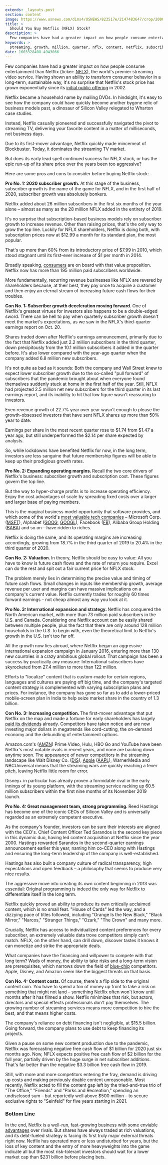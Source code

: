 ```yaml
--- 
extends: _layouts.post 
section: content 
image: https://www.usnews.com/dims4/USNEWS/823517e/2147483647/crop/2000x1333%2B0%2B0/resize/1200x1200%3E/quality/85/?url=http%3A%2F%2Fmedia.beam.usnews.com%2Ffd%2F71%2F06ce01224d7eaffe910674abdffc%2F201021-stock.jpg 
title: > 
  Should You Buy Netflix (NFLX) Stock? 
description: > 
  Few companies have had a greater impact on how people consume entertainment than Netflix (ticker: NFLX), the world's premier streaming video service.At this stage of the business, subscriber growth is the name of the game for NFLX, and in the first half of 2020, subscriber growth was absolutely bonkers.Netflix added about 26 million subscribers in the first six months of the year alone – almost as many as the 28 million NFLX added in the entirety of 2019.It's no surprise that subscription-based business models rely on subscriber growth to increase revenue.Luckily for NFLX shareholders, Netflix is doing both, with subscription prices now at $12.99 a month for its standard plan, the most popular. 
keywords: > 
  streaming, growth, million, quarter, nflx, content, netflix, subscribers, buy, stock, company, subscriber 
date: 1603328408.4943066 
--- 
```

<div><p>Few companies have had a greater impact on how people consume entertainment than Netflix (ticker: <a href="https://money.usnews.com/investing/stocks/nflx-netflix-inc">NFLX</a>), the world's premier streaming video service. Having shown an ability to transform consumer behavior in a long-term, sustainable way, it's no surprise that Netflix's stock price has grown exponentially since its <a href="https://money.usnews.com/investing/stock-market-news/slideshows/best-stocks-ipo-this-year">initial public offering</a> in 2002.</p><p>Netflix became a household name by mailing DVDs. In hindsight, it's easy to see how the company could have quickly become another bygone relic of business models past, a dinosaur of Silicon Valley relegated to Wharton case studies.</p><p id="ad" class="ad lazy "></p><p>Instead, Netflix casually pioneered and successfully navigated the pivot to streaming TV, delivering your favorite content in a matter of milliseconds, not business days.</p><p>Due to its first-mover advantage, Netflix quickly made mincemeat of Blockbuster. Today, it dominates the streaming TV market.</p><p>But does its early lead spell continued success for NFLX stock, or has the epic run-up of its share price over the years been too aggressive?</p><p>Here are some pros and cons to consider before buying Netflix stock:</p><p><b>Pro No. 1: 2020 subscriber growth. </b>At this stage of the business, subscriber growth is the name of the game for NFLX, and in the first half of 2020, subscriber growth was absolutely bonkers. </p><p id="text_lg" class="ad"></p><p>Netflix added about 26 million subscribers in the first six months of the year alone &#8211; almost as many as the 28 million NFLX added in the entirety of 2019. </p><p>It's no surprise that subscription-based business models rely on subscriber growth to increase revenue. Other than raising prices, that's the only way to grow the top line. Luckily for NFLX shareholders, Netflix is doing both, with subscription prices now at $12.99 a month for its standard plan, the most popular.</p><p id="ad" class="ad lazy "></p><p id="ad" class="ad"></p><p>That's up more than 60% from its introductory price of $7.99 in 2010, which stood stagnant until its first-ever increase of $1 per month in 2014.</p><p>Broadly speaking, <a href="https://money.usnews.com/investing/funds/slideshows/best-consumer-etfs-to-buy-now">consumers</a> are on board with that value proposition. Netflix now has more than 195 million paid subscribers worldwide.</p><p>More fundamentally, recurring revenue businesses like NFLX are revered by shareholders because, at their best, they pay once to acquire a customer and then enjoy an eternal stream of increasing future cash flows for their troubles.</p><p><b>Con No. 1: Subscriber growth deceleration moving forward. </b>One of Netflix's greatest virtues for investors also happens to be a double-edged sword. There can be hell to pay when quarterly subscriber growth doesn't meet the market's expectations, as we saw in the NFLX's third-quarter earnings report on Oct. 20.</p><p>Shares traded down after Netflix's earnings announcement, primarily due to the fact that Netflix added just 2.2 million subscribers in the third quarter, down precipitously from the 10.1 million subscribers it added in the quarter before. It's also lower compared with the year-ago quarter when the company added 6.8 million new subscribers.</p><p>It's not quite as bad as it sounds: Both the company and Wall Street knew to expect lower subscriber growth due to the so-called "pull forward" of subscribers that the pandemic brought about when everyone found themselves suddenly stuck at home in the first half of the year. Still, NFLX had projected 2.5 million net new subscribers for the third quarter in its last earnings report, and its inability to hit that low figure wasn't reassuring to investors. </p><p>Even revenue growth of 22.7% year over year wasn't enough to please the growth-obsessed investors that have sent NFLX shares up more than 50% year to date. </p><p id="ad" class="ad"></p><p>Earnings per share in the most recent quarter rose to $1.74 from $1.47 a year ago, but still underperformed the $2.14 per share expected by analysts.</p><p>So, while lockdowns have benefited Netflix for now, in the long term, investors are less sanguine that future membership figures will be able to keep up their prodigious growth rates.<b> </b></p><p><b>Pro No. 2: Expanding operating margins. </b>Recall the two core drivers of Netflix's business: subscriber growth and subscription cost. These figures govern the top line.</p><p id="ad" class="ad lazy "></p><p>But the way to hyper-charge profits is to increase operating efficiency. Enjoy the cost advantages of scale by spreading fixed costs over a larger and larger base of paying members.</p><p>This is the magical business model opportunity that software provides, and which some of the world's <a href="https://money.usnews.com/investing/stock-market-news/slideshows/most-valuable-tech-companies-in-the-world">most valuable tech companies</a> &#8211; Microsoft Corp. (<a href="https://money.usnews.com/investing/stocks/msft-microsoft-corporation">MSFT</a>), Alphabet (<a href="https://money.usnews.com/investing/stocks/goog-alphabet-inc">GOOG</a>, <a href="https://money.usnews.com/investing/stocks/googl-alphabet-inc">GOOGL</a>), Facebook (<a href="https://money.usnews.com/investing/stocks/fb-facebook-inc">FB</a>), Alibaba Group Holding (<a href="https://money.usnews.com/investing/stocks/baba-alibaba-group-holding-ltd-adr">BABA</a>) and so on &#8211; have ridden to riches.</p><p>Netflix is doing the same, and its operating margins are increasing accordingly, growing from 18.7% in the third quarter of 2019 to 20.4% in the third quarter of 2020.</p><p><b>Con No. 2: Valuation. </b>In theory, Netflix should be easy to value: All you have to know is future cash flows and the rate of return you require. Excel can do the rest and spit out a fair current price for NFLX stock.</p><p>The problem merely lies in determining the precise value and timing of future cash flows. Small changes in inputs like membership growth, average revenue per user and margins can have massive implications on a company's current value. Netflix currently trades for roughly 60 times forward earnings &#8211; not cheap almost any way you look at it.</p><p id="ad" class="ad"></p><p><b>Pro No. 3: International expansion and strategy. </b>Netflix has conquered the North American market, with more than 73 million paid subscribers in the U.S. and Canada. Considering one Netflix account can be easily shared between multiple people, plus the fact that there are only around 128 million households in the U.S. to begin with, even the theoretical limit to Netflix's growth in the U.S. isn't too far off.</p><p>All the growth now lies abroad, where Netflix began an aggressive international expansion campaign in January 2016, entering more than 130 new countries in a crazy ambitious global rollout. That campaign has been a success by practically any measure: International subscribers have skyrocketed from 27.4 million to more than 122 million.</p><p>Efforts to "localize" content that is custom-made for certain regions, languages and cultures are paying off big time, and the company's targeted content strategy is complemented with varying subscription plans and prices. For instance, the company has gone so far as to add a lower-priced mobile-screen plan in India to help seize market share in the country of 1.3 billion.</p><p><b>Con No. 3: Increasing competition. </b>The first-mover advantage that put Netflix on the map and made a fortune for early shareholders has largely <a href="https://money.usnews.com/investing/dividends/slideshows/best-dividend-stocks-to-buy-this-year">paid its dividends</a> already. Competitors have taken notice and are now investing major dollars in megatrends like cord-cutting, the on-demand economy and the debundling of entertainment options.</p><p>Amazon.com's (<a href="https://money.usnews.com/investing/stocks/amzn-amazoncom-inc">AMZN</a>) Prime Video, Hulu, HBO Go and YouTube have been Netflix's most notable rivals in recent years, and none are backing down anytime soon. The appearance of newer competitors in the streaming landscape like Walt Disney Co. (<a href="https://money.usnews.com/investing/stocks/dis-walt-disney-company">DIS</a>), <a href="https://money.usnews.com/investing/stock-market-news/slideshows/great-reasons-to-buy-apple-stock">Apple</a> (<a href="https://money.usnews.com/investing/stocks/aapl-apple-inc">AAPL</a>), WarnerMedia and NBCUniversal means that the streaming wars are quickly reaching a fever pitch, leaving Netflix little room for error.</p><p id="ad" class="ad lazy "></p><p id="ad" class="ad"></p><p>Disney+ in particular has already proven a formidable rival in the early innings of its young platform, with the streaming service racking up 60.5 million subscribers within the first nine months of its November 2019 launch.</p><p><b>Pro No. 4: Great management team, strong programming. </b>Reed Hastings has become one of the iconic CEOs of Silicon Valley and is universally regarded as an extremely competent executive. </p><p>As the company's founder, investors can be sure their interests are aligned with the CEO's. Chief Content Officer Ted Sarandos is the second key piece in this dynamic duo, having led content acquisition at Netflix since the year 2000. Hastings rewarded Sarandos in the second-quarter earnings announcement earlier this year, naming him co-CEO along with Hastings and ensuring the long-term leadership of the company is well-established.</p><p>Hastings has also built a company culture of radical transparency, high expectations and open feedback &#8211; a philosophy that seems to produce very nice results.</p><p>The aggressive move into creating its own content beginning in 2013 was essential: Original programming is indeed the only way for Netflix to differentiate itself in the long term.</p><p>Netflix quickly proved an ability to produce its own critically acclaimed content, which is no small feat. "House of Cards" led the way, and a dizzying pace of titles followed, including "Orange Is the New Black," "Black Mirror," "Narcos," "Stranger Things," "Ozark," "The Crown" and many more.</p><p id="ad" class="ad"></p><p>Crucially, Netflix has access to individualized content preferences for every subscriber, an extremely valuable data trove competitors simply can't match. NFLX, on the other hand, can drill down, discover tastes it knows it can monetize and strike the appropriate deals.</p><p>What companies have the financing and willpower to compete with that long term? Wads of money, the ability to take risks and a long-term vision are prerequisites, which narrows down the field of <a href="https://money.usnews.com/investing/stock-market-news/slideshows/best-blue-chip-stocks-to-buy-this-year">blue-chip</a> competitors. Apple, Disney, and Amazon seem like the biggest threats on that basis.</p><p><b>Con No. 4: Content costs. </b>Of course, there's a flip side to the original content coin. You have to spend a ton of money up front to take a risk on something that might not land &#8211; something Netflix often won't know until months after it has filmed a show. Netflix minimizes that risk, but actors, directors and special effects professionals don't pay themselves. The growing number of streaming services means more competition to hire the best, and that means higher costs.</p><p id="ad" class="ad lazy "></p><p>The company's reliance on debt financing isn't negligible, at $15.5 billion. Going forward, the company plans to use debt to keep financing its projects.</p><p>Given a pause on some new content production due to the pandemic, Netflix was forecasting negative free cash flow of $1 billion for 2020 just six months ago. Now, NFLX expects positive free cash flow of $2 billion for the full year, partially driven by the huge surge in net subscriber additions. That's far better than the negative $3.3 billion free cash flow in 2019.</p><p>Still, with more and more competitors entering the fray, demand is driving up costs and making previously doable content unreasonable. Most recently, Netflix acted to fill the content gap left by the tried-and-true trio of "The Office," "Friends" and "Parks and Recreation," spending an undisclosed sum &#8211; but reportedly well above $500 million &#8211; to secure exclusive rights to "Seinfeld" for five years starting in 2021.</p><p id="ad" class="ad"></p><p size="5" class="Raw-slyvem-0 ftSHuE"><h3 class="heading-large">Bottom Line</h3></p><p>In the end, Netflix is a well-run, fast-growing business with some enviable <a href="https://money.usnews.com/investing/stock-market-news/slideshows/stocks-expanding-their-competitive-advantages">advantages</a> over rivals. But shares have always traded at rich valuations, and its debt-fueled strategy is facing its first truly major external threats right now. Netflix has operated more or less undisturbed for years, but the loss of key content and the entry of more heavyweights into the game indicate all but the most risk-tolerant investors should wait for a lower market cap than $231 billion before placing bets.<br></p></div>